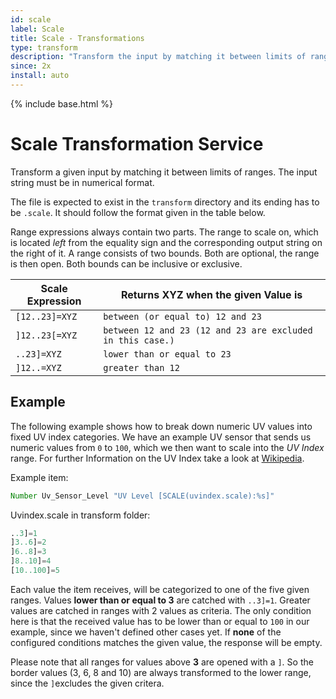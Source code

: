 ```yaml
---
id: scale
label: Scale
title: Scale - Transformations
type: transform
description: "Transform the input by matching it between limits of ranges in a scale file.  The input string must be in numerical format."
since: 2x
install: auto
---
```


<!-- Attention authors: Do not edit directly. Please add your changes to the appropriate source repository -->

{% include base.html %}

# Scale Transformation Service

Transform a given input by matching it between limits of ranges.
The input string must be in numerical format.

The file is expected to exist in the `transform` directory and its ending has to be `.scale`.
It should follow the format given in the table below.

Range expressions always contain two parts.
The range to scale on, which is located *left* from the equality sign and the corresponding output string on the right of it.
A range consists of two bounds. Both are optional, the range is then open. Both bounds can be inclusive or exclusive.

| Scale Expression | Returns XYZ when the given Value is |
|--------------------|--------|
| `[12..23]=XYZ` | `between (or equal to) 12 and 23` |
| `]12..23[=XYZ` | `between 12 and 23 (12 and 23 are excluded in this case.)` |
| `..23]=XYZ` | `lower than or equal to 23` |
| `]12..=XYZ` | `greater than 12` |

## Example

The following example shows how to break down numeric UV values into fixed UV index categories.
We have an example UV sensor that sends us numeric values from `0` to `100`, which we then want to scale into the *UV Index* range.
For further Information on the UV Index take a look at [Wikipedia](https://en.wikipedia.org/wiki/Ultraviolet_index).

Example item:

```java
Number Uv_Sensor_Level "UV Level [SCALE(uvindex.scale):%s]"
```

Uvindex.scale in transform folder:

```python
..3]=1
]3..6]=2
]6..8]=3
]8..10]=4
[10..100]=5
```

Each value the item receives, will be categorized to one of the five given ranges.
Values **lower than or equal to 3** are catched with `..3]=1`.
Greater values are catched in ranges with 2 values as criteria.
The only condition here is that the received value has to be lower than or equal to `100` in our example, since we haven't defined other cases yet.
If **none** of the configured conditions matches the given value, the response will be empty.

Please note that all ranges for values above **3** are opened with a `]`.
So the border values (3, 6, 8 and 10) are always transformed to the lower range, since the `]`excludes the given critera.